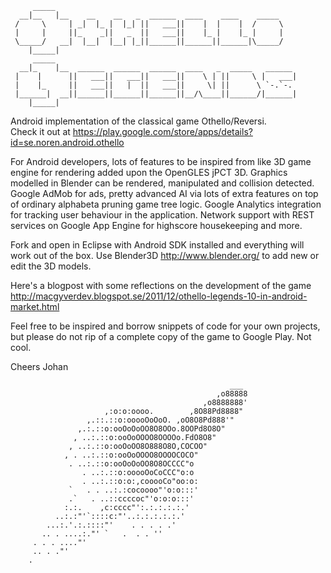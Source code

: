          _____                                                       
      __|__   |__    __    __   _  ______  ____    ____    _____     
     /     \     | _|  |_ |  |_| ||   ___||    |  |    |  /     \    
     |     |     ||_    _||   _  ||   ___||    |_ |    |_ |     |    
     \_____/   __|  |__|  |__| |_||______||______||______|\_____/    
        |_____|                                                      
         _____                                                       
      __|_    |__  ______  ______  ______  ____   _  _____   ______  
     |    |      ||   ___||   ___||   ___||    \ | ||     \ |   ___| 
     |    |_     ||   ___||   |  ||   ___||     \| ||      \ `-.`-.  
     |______|  __||______||______||______||__/\____||______/|______| 
        |_____|                                                      
                
                
 Android implementation of the classical game Othello/Reversi.  
 Check it out at
 https://play.google.com/store/apps/details?id=se.noren.android.othello
 
 For Android developers, lots of features to be inspired from like 
 3D game engine for rendering added upon the OpenGLES jPCT 3D. 
 Graphics modelled in Blender can be rendered, manipulated and 
 collision detected. Google AdMob for ads, pretty advanced 
 AI via lots of extra features on top of ordinary alphabeta pruning 
 game tree logic. Google Analytics integration for tracking user
 behaviour in the application.
 Network support with REST services on Google App Engine for 
 highscore housekeeping and more.
 
 Fork and open in Eclipse with Android SDK installed and everything
 will work out of the box. Use Blender3D http://www.blender.org/
 to add new or edit the 3D models.
 
 Here's a blogpost with some reflections on the development of the 
 game http://macgyverdev.blogspot.se/2011/12/othello-legends-10-in-android-market.html
  
 Feel free to be inspired and borrow snippets of code for your own 
 projects, but please do not rip of a complete copy of the game to 
 Google Play. Not cool.
 
 Cheers Johan
 


                                                     ___ 
                                                  ,o88888 
                                               ,o8888888' 
                         ,:o:o:oooo.        ,8O88Pd8888" 
                     ,.::.::o:ooooOoOoO. ,oO8O8Pd888'" 
                   ,.:.::o:ooOoOoOO8O8OOo.8OOPd8O8O" 
                  , ..:.::o:ooOoOOOO8OOOOo.FdO8O8" 
                 , ..:.::o:ooOoOO8O888O8O,COCOO" 
                , . ..:.::o:ooOoOOOO8OOOOCOCO" 
                 . ..:.::o:ooOoOoOO8O8OCCCC"o 
                    . ..:.::o:ooooOoCoCCC"o:o 
                    . ..:.::o:o:,cooooCo"oo:o: 
                 `   . . ..:.:cocoooo"'o:o:::' 
                 .`   . ..::ccccoc"'o:o:o:::' 
                :.:.    ,c:cccc"':.:.:.:.:.' 
              ..:.:"'`::::c:"'..:.:.:.:.:.' 
            ...:.'.:.::::"'    . . . . .' 
           .. . ....:."' `   .  . . '' 
         . . . ...."' 
         .. . ."'      
        . 

  
  